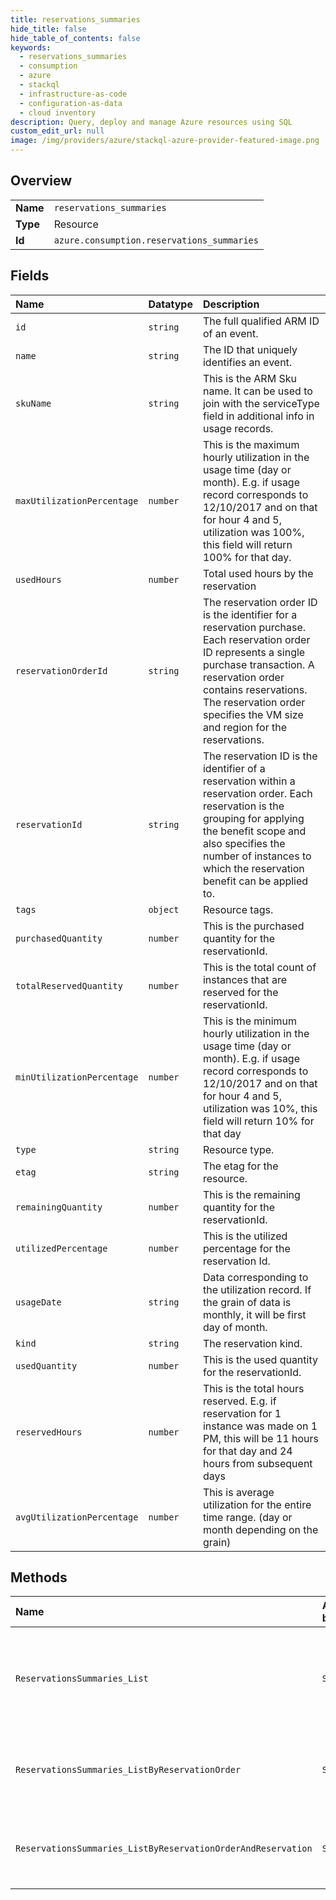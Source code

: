 ```yaml
---
title: reservations_summaries
hide_title: false
hide_table_of_contents: false
keywords:
  - reservations_summaries
  - consumption
  - azure    
  - stackql
  - infrastructure-as-code
  - configuration-as-data
  - cloud inventory
description: Query, deploy and manage Azure resources using SQL
custom_edit_url: null
image: /img/providers/azure/stackql-azure-provider-featured-image.png
---
```

  
    

## Overview
<table><tbody>
<tr><td><b>Name</b></td><td><code>reservations_summaries</code></td></tr>
<tr><td><b>Type</b></td><td>Resource</td></tr>
<tr><td><b>Id</b></td><td><code>azure.consumption.reservations_summaries</code></td></tr>
</tbody></table>

## Fields
| Name | Datatype | Description |
|:-----|:---------|:------------|
| `id` | `string` | The full qualified ARM ID of an event. |
| `name` | `string` | The ID that uniquely identifies an event.  |
| `skuName` | `string` | This is the ARM Sku name. It can be used to join with the serviceType field in additional info in usage records. |
| `maxUtilizationPercentage` | `number` | This is the maximum hourly utilization in the usage time (day or month). E.g. if usage record corresponds to 12/10/2017 and on that for hour 4 and 5, utilization was 100%, this field will return 100% for that day. |
| `usedHours` | `number` | Total used hours by the reservation |
| `reservationOrderId` | `string` | The reservation order ID is the identifier for a reservation purchase. Each reservation order ID represents a single purchase transaction. A reservation order contains reservations. The reservation order specifies the VM size and region for the reservations. |
| `reservationId` | `string` | The reservation ID is the identifier of a reservation within a reservation order. Each reservation is the grouping for applying the benefit scope and also specifies the number of instances to which the reservation benefit can be applied to. |
| `tags` | `object` | Resource tags. |
| `purchasedQuantity` | `number` | This is the purchased quantity for the reservationId. |
| `totalReservedQuantity` | `number` | This is the total count of instances that are reserved for the reservationId. |
| `minUtilizationPercentage` | `number` | This is the minimum hourly utilization in the usage time (day or month). E.g. if usage record corresponds to 12/10/2017 and on that for hour 4 and 5, utilization was 10%, this field will return 10% for that day |
| `type` | `string` | Resource type. |
| `etag` | `string` | The etag for the resource. |
| `remainingQuantity` | `number` | This is the remaining quantity for the reservationId. |
| `utilizedPercentage` | `number` | This is the utilized percentage for the reservation Id. |
| `usageDate` | `string` | Data corresponding to the utilization record. If the grain of data is monthly, it will be first day of month. |
| `kind` | `string` | The reservation kind. |
| `usedQuantity` | `number` | This is the used quantity for the reservationId. |
| `reservedHours` | `number` | This is the total hours reserved. E.g. if reservation for 1 instance was made on 1 PM, this will be 11 hours for that day and 24 hours from subsequent days |
| `avgUtilizationPercentage` | `number` | This is average utilization for the entire time range. (day or month depending on the grain) |
## Methods
| Name | Accessible by | Required Params | Description |
|:-----|:--------------|:----------------|:------------|
| `ReservationsSummaries_List` | `SELECT` | `grain, resourceScope` | Lists the reservations summaries for the defined scope daily or monthly grain. |
| `ReservationsSummaries_ListByReservationOrder` | `SELECT` | `grain, reservationOrderId` | Lists the reservations summaries for daily or monthly grain. |
| `ReservationsSummaries_ListByReservationOrderAndReservation` | `SELECT` | `grain, reservationId, reservationOrderId` | Lists the reservations summaries for daily or monthly grain. |

